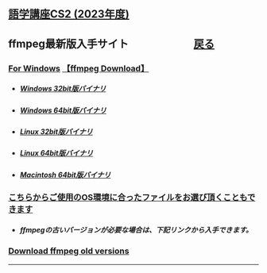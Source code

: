 ## [語学講座CS2 (2023年度)](https://csreviser.github.io/CaptureStream2/) 
## ffmpeg最新版入手サイト　　　　　　 [戻る](https://csreviser.github.io/CaptureStream2/)              
### [For Windows](https://www.gyan.dev/ffmpeg/builds/)               [【ffmpeg Download】](https://www.ffmpeg.org/download.html)        　                
   * ##### [Windows 32bit版バイナリ](https://github.com/sudo-nautilus/FFmpeg-Builds-Win32/wiki/Latest)         
   * ##### [Windows 64bit版バイナリ](https://github.com/BtbN/FFmpeg-Builds/wiki/Latest)   
   * ##### [Linux 32bit版バイナリ](https://johnvansickle.com/ffmpeg/builds/ffmpeg-git-i686-static.tar.xz)           
   * ##### [Linux 64bit版バイナリ](https://johnvansickle.com/ffmpeg/builds/ffmpeg-git-amd64-static.tar.xz)              
   * ##### [Macintosh 64bit版バイナリ](https://evermeet.cx/ffmpeg/)

### [こちらからご使用のOS環境に合ったファイルをお選び頂くこともできます](https://ffbinaries.com/downloads)
   * ##### ffmpegの古いバージョンが必要な場合は、下記リンクから入手できます。  
### [Download ffmpeg old versions](https://www.videohelp.com/software/ffmpeg/old-versions)          

*** 
 <link rel="shortcut icon" type="image/x-icon" href="https://avatars.githubusercontent.com/u/46049273?v=4">
 <meta name="twitter:image:src" content="https://avatars.githubusercontent.com/u/46049273?v=4">

